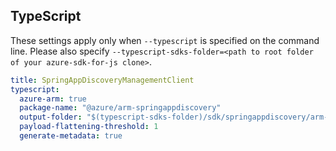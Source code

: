 ## TypeScript

These settings apply only when `--typescript` is specified on the command line.
Please also specify `--typescript-sdks-folder=<path to root folder of your azure-sdk-for-js clone>`.

```yaml $(typescript)
title: SpringAppDiscoveryManagementClient
typescript:
  azure-arm: true
  package-name: "@azure/arm-springappdiscovery"
  output-folder: "$(typescript-sdks-folder)/sdk/springappdiscovery/arm-springappdiscovery"
  payload-flattening-threshold: 1
  generate-metadata: true
```